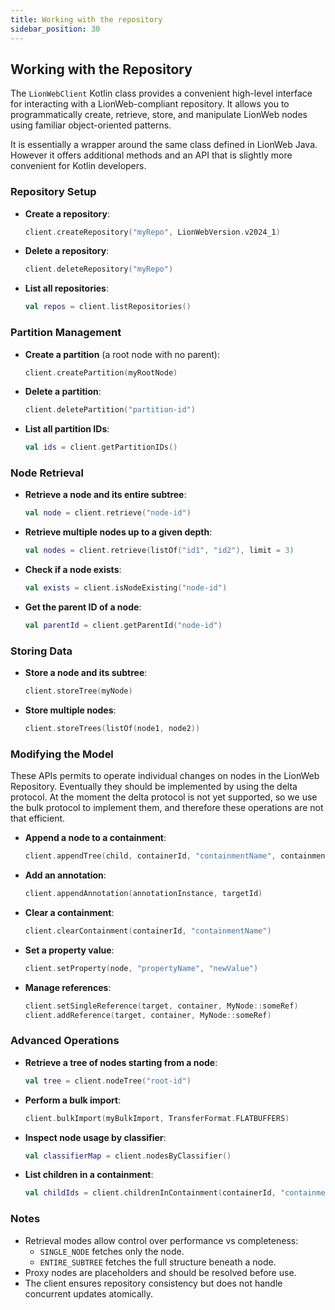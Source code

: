 ```yaml
---
title: Working with the repository
sidebar_position: 30
---
```


## Working with the Repository

The `LionWebClient` Kotlin class provides a convenient high-level interface for interacting with a LionWeb-compliant repository. It allows you to programmatically create, retrieve, store, and manipulate LionWeb nodes using familiar object-oriented patterns.

It is essentially a wrapper around the same class defined in LionWeb Java. However it offers additional methods and an API that is slightly more convenient for Kotlin developers.

### Repository Setup

- **Create a repository**:
  ```kotlin
  client.createRepository("myRepo", LionWebVersion.v2024_1)
  ```

- **Delete a repository**:
  ```kotlin
  client.deleteRepository("myRepo")
  ```

- **List all repositories**:
  ```kotlin
  val repos = client.listRepositories()
  ```

### Partition Management

- **Create a partition** (a root node with no parent):
  ```kotlin
  client.createPartition(myRootNode)
  ```

- **Delete a partition**:
  ```kotlin
  client.deletePartition("partition-id")
  ```

- **List all partition IDs**:
  ```kotlin
  val ids = client.getPartitionIDs()
  ```

### Node Retrieval

- **Retrieve a node and its entire subtree**:
  ```kotlin
  val node = client.retrieve("node-id")
  ```

- **Retrieve multiple nodes up to a given depth**:
  ```kotlin
  val nodes = client.retrieve(listOf("id1", "id2"), limit = 3)
  ```

- **Check if a node exists**:
  ```kotlin
  val exists = client.isNodeExisting("node-id")
  ```

- **Get the parent ID of a node**:
  ```kotlin
  val parentId = client.getParentId("node-id")
  ```

### Storing Data

- **Store a node and its subtree**:
  ```kotlin
  client.storeTree(myNode)
  ```

- **Store multiple nodes**:
  ```kotlin
  client.storeTrees(listOf(node1, node2))
  ```

### Modifying the Model

These APIs permits to operate individual changes on nodes in the LionWeb Repository.
Eventually they should be implemented by using the delta protocol. At the moment the delta protocol is not yet supported, so we use the bulk protocol to implement them, and therefore these operations are not that efficient.

- **Append a node to a containment**:
  ```kotlin
  client.appendTree(child, containerId, "containmentName", containmentIndex)
  ```

- **Add an annotation**:
  ```kotlin
  client.appendAnnotation(annotationInstance, targetId)
  ```

- **Clear a containment**:
  ```kotlin
  client.clearContainment(containerId, "containmentName")
  ```

- **Set a property value**:
  ```kotlin
  client.setProperty(node, "propertyName", "newValue")
  ```

- **Manage references**:
  ```kotlin
  client.setSingleReference(target, container, MyNode::someRef)
  client.addReference(target, container, MyNode::someRef)
  ```

### Advanced Operations

- **Retrieve a tree of nodes starting from a node**:
  ```kotlin
  val tree = client.nodeTree("root-id")
  ```

- **Perform a bulk import**:
  ```kotlin
  client.bulkImport(myBulkImport, TransferFormat.FLATBUFFERS)
  ```

- **Inspect node usage by classifier**:
  ```kotlin
  val classifierMap = client.nodesByClassifier()
  ```

- **List children in a containment**:
  ```kotlin
  val childIds = client.childrenInContainment(containerId, "containmentName")
  ```

### Notes

- Retrieval modes allow control over performance vs completeness:
  - `SINGLE_NODE` fetches only the node.
  - `ENTIRE_SUBTREE` fetches the full structure beneath a node.
- Proxy nodes are placeholders and should be resolved before use.
- The client ensures repository consistency but does not handle concurrent updates atomically.
